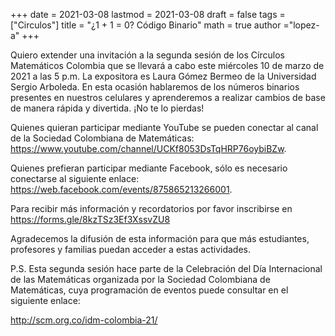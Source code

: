 +++
date      = 2021-03-08
lastmod   = 2021-03-08
draft     = false
tags      = ["Circulos"]
title     = "¿1 + 1 = 0? Código Binario"
math      = true
author    ="lopez-a"
+++

Quiero extender una invitación a la segunda sesión de los Círculos Matemáticos Colombia que se llevará a cabo este miércoles 10 de marzo de 2021 a las 5 p.m. La expositora es Laura Gómez Bermeo de la Universidad Sergio Arboleda. En esta ocasión hablaremos de los números binarios presentes en nuestros celulares y aprenderemos a realizar cambios de base de manera rápida y divertida. ¡No te lo pierdas! 

Quienes quieran participar mediante YouTube se pueden conectar al canal de la Sociedad Colombiana de Matemáticas:   
https://www.youtube.com/channel/UCKf8053DsTqHRP76oybiBZw. 

Quienes prefieran participar mediante Facebook, sólo es necesario conectarse al siguiente enlace: 
https://web.facebook.com/events/875865213266001.

Para recibir más información y recordatorios por favor inscribirse en https://forms.gle/8kzTSz3Ef3XssvZU8

Agradecemos la difusión de esta información para que más estudiantes, profesores y familias puedan acceder a estas actividades.

P.S. Esta segunda sesión hace parte de la Celebración del Día Internacional de las Matemáticas organizada por la Sociedad Colombiana de Matemáticas, cuya programación de eventos puede consultar en el siguiente enlace:

http://scm.org.co/idm-colombia-21/ 
